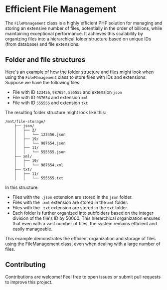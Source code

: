 # Efficient File Management
The `FileManagement` class is a highly efficient PHP solution for managing and storing an extensive number of files, potentially in the order of billions, while maintaining exceptional performance. It achieves this scalability by organizing files into a hierarchical folder structure based on unique IDs (from database) and file extensions.

## Folder and file structures
Here's an example of how the folder structure and files might look when using the `FileManagement` class to store files with IDs and extensions:
Suppose we have the following files:

 - File with ID `123456`, `987654`, `555555` and extension `json`
 - File with ID `987654` and extension `xml`
 - File with ID `555555` and extension `txt`

The resulting folder structure might look like this:

```
/mnt/file-storage/
    ├── json/
    │   ├── 2/
    │   │   └── 123456.json
    │   ├── 19/
    │   │   └── 987654.json
    │   ├── 11/
    │   │   └── 555555.json
    ├── xml/
    │   ├── 19/
    │   │   └── 987654.xml
    ├── txt/
    │   ├── 11/
    │   │   └── 555555.txt
```

In this structure:

 - Files with the `.json` extension are stored in the `json` folder.
 - Files with the `.xml` extension are stored in the `xml` folder.
 - Files with the `.txt` extension are stored in the `txt` folder.
 - Each folder is further organized into subfolders based on the integer division of the file's ID by 50000. This hierarchical organization ensures that even with a vast number of files, the system remains efficient and easily manageable.

This example demonstrates the efficient organization and storage of files using the FileManagement class, even when dealing with a large number of files.

## Contributing
Contributions are welcome! Feel free to open issues or submit pull requests to improve this project.
